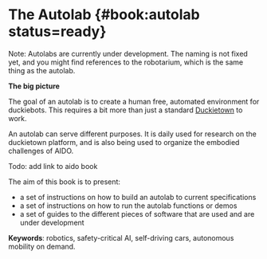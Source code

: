 # The Autolab {#book:autolab status=ready}

Note: Autolabs are currently under development. The naming is not fixed yet, and you might find references to the robotarium, which is the same thing as the autolab.

**The big picture**

The goal of an autolab is to create a human free, automated environment for duckiebots. This requires a bit more than just a standard [Duckietown](+opmanual_duckietown#duckietowns) to work. 

An autolab can serve different purposes. It is daily used for research on the duckietown platform, and is also being used to organize the embodied challenges of AIDO.

Todo: add link to aido book

The aim of this book is to present:

- a set of instructions on how to build an autolab to current specifications
- a set of instructions on how to run the autolab functions or demos
- a set of guides to the different pieces of software that are used and are under development

**Keywords**: robotics, safety-critical AI, self-driving cars, autonomous mobility on demand.

